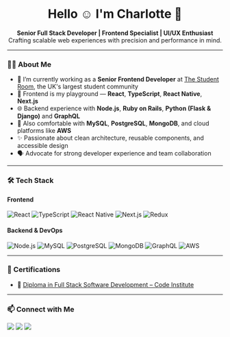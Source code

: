 <h1 align="center">Hello ☺️ I'm Charlotte 👋</h1>

<p align="center">
  <b>Senior Full Stack Developer | Frontend Specialist | UI/UX Enthusiast</b><br>
  Crafting scalable web experiences with precision and performance in mind.
</p>

---

### 👩‍💻 About Me

- 🔭 I’m currently working as a **Senior Frontend Developer** at [The Student Room](https://www.thestudentroom.co.uk/), the UK's largest student community
- 🧠 Frontend is my playground — **React**, **TypeScript**, **React Native**, **Next.js**
- 🌐 Backend experience with **Node.js**, **Ruby on Rails**, **Python (Flask & Django)** and **GraphQL** 
- 💾 Also comfortable with **MySQL**, **PostgreSQL**, **MongoDB**, and cloud platforms like **AWS**
- ✨ Passionate about clean architecture, reusable components, and accessible design
- 🗣️ Advocate for strong developer experience and team collaboration

---

### 🛠️ Tech Stack

#### Frontend
![React](https://img.shields.io/badge/React-20232A?style=flat&logo=react)
![TypeScript](https://img.shields.io/badge/TypeScript-20232A?style=flat&logo=typescript)
![React Native](https://img.shields.io/badge/React_Native-20232A?style=flat&logo=react&logoColor=61DAFB)
![Next.js](https://img.shields.io/badge/Next.js-000000?style=flat&logo=nextdotjs)
![Redux](https://img.shields.io/badge/Redux-593D88?style=flat&logo=redux)

#### Backend & DevOps
![Node.js](https://img.shields.io/badge/Node.js-339933?style=flat&logo=nodedotjs)
![MySQL](https://img.shields.io/badge/MySQL-4479A1?style=flat&logo=mysql&logoColor=white)
![PostgreSQL](https://img.shields.io/badge/PostgreSQL-20232A?style=flat&logo=postgresql)
![MongoDB](https://img.shields.io/badge/MongoDB-47A248?style=flat&logo=mongodb)
![GraphQL](https://img.shields.io/badge/GraphQL-E10098?style=flat&logo=graphql)
![AWS](https://img.shields.io/badge/AWS-232F3E?style=flat&logo=amazonaws)

---

### 📜 Certifications

- 🏅 [Diploma in Full Stack Software Development – Code Institute](https://www.credential.net/0b9ttxim#acc.nvjPcAhl)

---

### 📫 Connect with Me

<p>
  <a href="https://www.linkedin.com/in/charlotteskinner90" target="_blank"><img src="https://img.shields.io/badge/LinkedIn-blue?style=flat&logo=linkedin"></a>
  <a href="mailto:cs.skinner90@hotmail.co.uk"><img src="https://img.shields.io/badge/Email-D14836?style=flat&logo=outlook&logoColor=white"></a>
  <a href="https://charlotteskinner.dev" target="_blank"><img src="https://img.shields.io/badge/Blog-000000?style=flat&logo=nextdotjs"></a>
